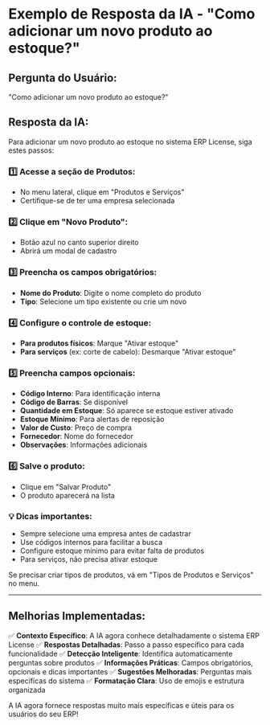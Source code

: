 # Exemplo de Resposta da IA - "Como adicionar um novo produto ao estoque?"

## Pergunta do Usuário:
"Como adicionar um novo produto ao estoque?"

## Resposta da IA:

Para adicionar um novo produto ao estoque no sistema ERP License, siga estes passos:

### 1️⃣ **Acesse a seção de Produtos:**
- No menu lateral, clique em "Produtos e Serviços"
- Certifique-se de ter uma empresa selecionada

### 2️⃣ **Clique em "Novo Produto":**
- Botão azul no canto superior direito
- Abrirá um modal de cadastro

### 3️⃣ **Preencha os campos obrigatórios:**
- **Nome do Produto**: Digite o nome completo do produto
- **Tipo**: Selecione um tipo existente ou crie um novo

### 4️⃣ **Configure o controle de estoque:**
- **Para produtos físicos**: Marque "Ativar estoque"
- **Para serviços** (ex: corte de cabelo): Desmarque "Ativar estoque"

### 5️⃣ **Preencha campos opcionais:**
- **Código Interno**: Para identificação interna
- **Código de Barras**: Se disponível
- **Quantidade em Estoque**: Só aparece se estoque estiver ativado
- **Estoque Mínimo**: Para alertas de reposição
- **Valor de Custo**: Preço de compra
- **Fornecedor**: Nome do fornecedor
- **Observações**: Informações adicionais

### 6️⃣ **Salve o produto:**
- Clique em "Salvar Produto"
- O produto aparecerá na lista

### 💡 **Dicas importantes:**
- Sempre selecione uma empresa antes de cadastrar
- Use códigos internos para facilitar a busca
- Configure estoque mínimo para evitar falta de produtos
- Para serviços, não precisa ativar estoque

Se precisar criar tipos de produtos, vá em "Tipos de Produtos e Serviços" no menu.

---

## Melhorias Implementadas:

✅ **Contexto Específico**: A IA agora conhece detalhadamente o sistema ERP License
✅ **Respostas Detalhadas**: Passo a passo específico para cada funcionalidade
✅ **Detecção Inteligente**: Identifica automaticamente perguntas sobre produtos
✅ **Informações Práticas**: Campos obrigatórios, opcionais e dicas importantes
✅ **Sugestões Melhoradas**: Perguntas mais específicas do sistema
✅ **Formatação Clara**: Uso de emojis e estrutura organizada

A IA agora fornece respostas muito mais específicas e úteis para os usuários do seu ERP!
